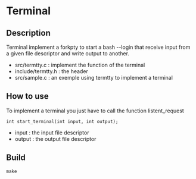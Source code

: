 # Terminal

## Description 
Terminal implement a forkpty to start a bash --login that receive input from a given file descriptor and write output to another.
* src/termtty.c : implement the function of the terminal
* include/termtty.h : the header
* src/sample.c : an exemple using termtty to implement a terminal

## How to use
To implement a terminal you just have to call the function listent_request

```int start_terminal(int input, int output);```

* input : the input file descriptor
* output : the output file descriptor

## Build
``` make ```
